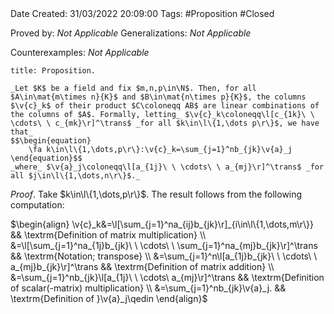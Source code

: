 <br />
<br />

Date Created: 31/03/2022 20:09:00
Tags: #Proposition #Closed

Proved by: _Not Applicable_
Generalizations: _Not Applicable_

Counterexamples: _Not Applicable_

``` ad-Proposition
title: Proposition.

_Let $K$ be a field and fix $m,n,p\in\N$. Then, for all $A\in\mat{m\times n}{K}$ and $B\in\mat{n\times p}{K}$, the columns $\v{c}_k$ of their product $C\coloneqq AB$ are linear combinations of the columns of $A$. Formally, letting_ $\v{c}_k\coloneqq\l[c_{1k}\ \ \cdots\ \ c_{mk}\r]^\trans$ _for all $k\in\l\{1,\dots p\r\}$, we have that_
$$\begin{equation}
    \fa k\in\l\{1,\dots,p\r\}:\v{c}_k=\sum_{j=1}^nb_{jk}\v{a}_j
\end{equation}$$
_where_ $\v{a}_j\coloneqq\l[a_{1j}\ \ \cdots\ \ a_{mj}\r]^\trans$ _for all $j\in\l\{1,\dots,n\r\}$._

```

_Proof_. Take $k\in\l\{1,\dots,p\r\}$. The result follows from the following computation:

$\begin{align}
    \v{c}_k&=\l[\sum_{j=1}^na_{ij}b_{jk}\r]_{i\in\l\{1,\dots,m\r\}} && \textrm{Definition of matrix multiplication} \\
    &=\l[\sum_{j=1}^na_{1j}b_{jk}\ \ \cdots\ \ \sum_{j=1}^na_{mj}b_{jk}\r]^\trans && \textrm{Notation; transpose} \\
    &=\sum_{j=1}^n\l[a_{1j}b_{jk}\ \ \cdots\ \ a_{mj}b_{jk}\r]^\trans && \textrm{Definition of matrix addition} \\
    &=\sum_{j=1}^nb_{jk}\l[a_{1j}\ \ \cdots\ a_{mj}\r]^\trans && \textrm{Definition of scalar(-matrix) multiplication} \\
    &=\sum_{j=1}^nb_{jk}\v{a}_j. && \textrm{Definition of }\v{a}_j\qedin   
\end{align}$
